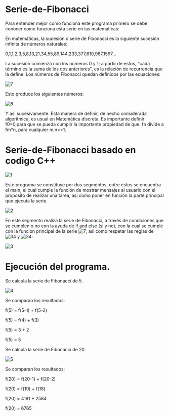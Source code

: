 # Serie-de-Fibonacci

Para entender mejor como funciona este programa primero se debe conocer como funciona esta serie en las matematicas:

En matemáticas, la sucesión o serie de Fibonacci es la siguiente sucesión infinita de números naturales:

0,1,1,2,3,5,8,13,21,34,55,89,144,233,377,610,987,1597...

La sucesión comienza con los números 0 y 1; a partir de estos, "cada término es la suma de los dos anteriores", es la relación de recurrencia que la define. Los números de Fibonacci quedan definidos por las ecuaciones:

![7](https://user-images.githubusercontent.com/72088585/94619471-97214780-0272-11eb-95e9-0660c0abcbab.png)

Esto produce los siguientes números:

![8](https://user-images.githubusercontent.com/72088585/94620126-b1a7f080-0273-11eb-856f-76557a77a89a.png)

Y asi sucesivamente.
Esta manera de definir, de hecho considerada algorítmica, es usual en Matemática discreta. Es importante definir f0=0,para que se pueda cumplir la importante propiedad de que: fn divide a fm*n, para cualquier m,n>=1.

# Serie-de-Fibonacci basado en codigo C++

![1](https://user-images.githubusercontent.com/72088585/94620819-dbade280-0274-11eb-8df5-95721a5d3aca.png)

Este programa se constituye por dos segmentos, entre estos se encuentra el main, el cual cumple la función de mostrar mensajes al usuario con el proposito de realizar una tarea, asi como poner en función la parte principal que ejecuta la serie.

![2](https://user-images.githubusercontent.com/72088585/94621794-97bbdd00-0276-11eb-9a70-bf2e8ae403ab.png)

En este segmento realiza la serie de Fibonacci, a través de condiciones que se cumplen o no con la ayuda de if and else (si y no), con la cual se cumple con la funcion principal de la serie ![7](https://user-images.githubusercontent.com/72088585/94622789-752ac380-0278-11eb-9dba-6f03b9983502.png), asi como respetar las reglas de ![34](https://user-images.githubusercontent.com/72088585/94623005-d6eb2d80-0278-11eb-8199-6c5e2a838acd.png) y ![34](https://user-images.githubusercontent.com/72088585/94623057-fd10cd80-0278-11eb-8325-8b0fab245c1a.png):

![3](https://user-images.githubusercontent.com/72088585/94623169-35181080-0279-11eb-80c2-2acb5a7420c0.png)

# Ejecución del programa.

Se calcula la serie de Fibonacci de 5.

![4](https://user-images.githubusercontent.com/72088585/94623627-41e93400-027a-11eb-9ad5-a67a833ca8aa.png)

Se comparan los resultados:

f(5) = f(5-1) + f(5-2)

f(5) = f(4) + f(3)

f(5) = 3 + 2

f(5) = 5


Se calcula la serie de Fibonacci de 20.

![5](https://user-images.githubusercontent.com/72088585/94623897-e0759500-027a-11eb-8f58-5f886aad2dbe.png)

Se comparan los resultados:

f(20) = f(20-1) + f(20-2)

f(20) = f(19) + f(18)

f(20) = 4181 + 2584

f(20) = 6765
